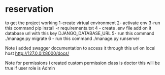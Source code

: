 # reservation
to get the project working
1-create virtual environment
2- activate env
3-run this command pip install -r requirements.txt
4 - create .env file add on it database url with this key DJANGO_DATABASE_URL
5- run this command ./manage.py migrate
6 - run this command ./manage.py runserver

Note i added swagger documentation to access it through this url on local host http://127.0.0.1:8000/docs/

Note for permissions i created custom permission class is doctor this will be true if user role is Admin


